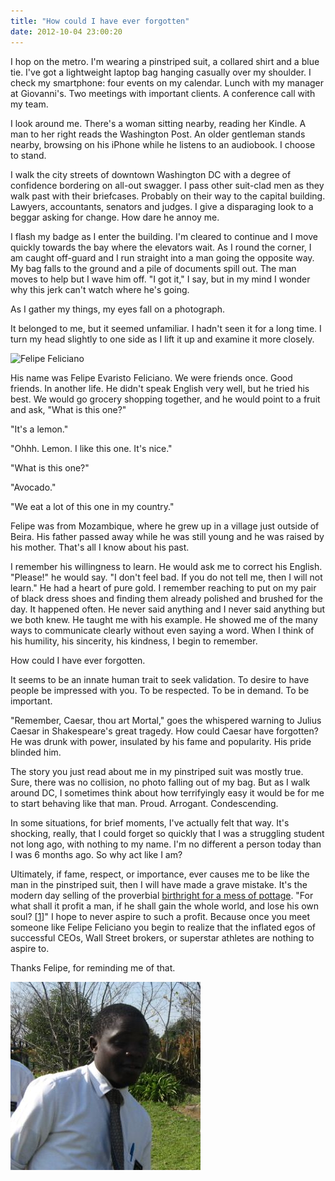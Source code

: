 ```yaml
---
title: "How could I have ever forgotten"
date: 2012-10-04 23:00:20
---
```


I hop on the metro. I'm wearing a pinstriped suit, a collared shirt and a blue tie. I've got a lightweight laptop bag hanging casually over my shoulder. I check my smartphone: four events on my calendar. Lunch with my manager at Giovanni's. Two meetings with important clients. A conference call with my team.

I look around me. There's a woman sitting nearby, reading her Kindle. A man to her right reads the Washington Post. An older gentleman stands nearby, browsing on his iPhone while he listens to an audiobook. I choose to stand.

I walk the city streets of downtown Washington DC with a degree of confidence bordering on all-out swagger. I pass other suit-clad men as they walk past with their briefcases. Probably on their way to the capital building. Lawyers, accountants, senators and judges. I give a disparaging look to a beggar asking for change. How dare he annoy me.

I flash my badge as I enter the building. I'm cleared to continue and I move quickly towards the bay where the elevators wait. As I round the corner, I am caught off-guard and I run straight into a man going the opposite way. My bag falls to the ground and a pile of documents spill out. The man moves to help but I wave him off. "I got it," I say, but in my mind I wonder why this jerk can't watch where he's going.

As I gather my things, my eyes fall on a photograph.

It belonged to me, but it seemed unfamiliar. I hadn't seen it for a long time. I turn my head slightly to one side as I lift it up and examine it more closely.

<img alt="Felipe Feliciano" src="https://lh5.googleusercontent.com/-e0e6cLrwz2w/UG5dYPpqnQI/AAAAAAAABCQ/xu8oou_9m4s/s721/20121005_000614.jpg" style="width: 721px; height: 541px; " />

His name was Felipe Evaristo Feliciano. We were friends once. Good friends. In another life. He didn't speak English very well, but he tried his best. We would go grocery shopping together, and he would point to a fruit and ask, "What is this one?"

"It's a lemon."

"Ohhh. Lemon. I like this one. It's nice."

"What is this one?"

"Avocado."

"We eat a lot of this one in my country."

Felipe was from Mozambique, where he grew up in a village just outside of Beira. His father passed away while he was still young and he was raised by his mother. That's all I know about his past.

I remember his willingness to learn. He would ask me to correct his English. "Please!" he would say. "I don't feel bad. If you do not tell me, then I will not learn." He had a heart of pure gold. I remember reaching to put on my pair of black dress shoes and finding them already polished and brushed for the day. It happened often. He never said anything and I never said anything but we both knew. He taught me with his example. He showed me of the many ways to communicate clearly without even saying a word. When I think of his humility, his sincerity, his kindness, I begin to remember.

How could I have ever forgotten.

It seems to be an innate human trait to seek validation. To desire to have people be impressed with you. To be respected. To be in demand. To be important.

"Remember, Caesar, thou art Mortal," goes the whispered warning to Julius Caesar in Shakespeare's great tragedy. How could Caesar have forgotten? He was drunk with power, insulated by his fame and popularity. His pride blinded him.

The story you just read about me in my pinstriped suit was mostly true. Sure, there was no collision, no photo falling out of my bag. But as I walk around DC, I sometimes think about how terrifyingly easy it would be for me to start behaving like that man. Proud. Arrogant. Condescending.

In some situations, for brief moments, I've actually felt that way. It's shocking, really, that I could forget so quickly that I was a struggling student not long ago, with nothing to my name. I'm no different a person today than I was 6 months ago. So why act like I am?

Ultimately, if fame, respect, or importance, ever causes me to be like the man in the pinstriped suit, then I will have made a grave mistake. It's the modern day selling of the proverbial <a href="https://www.lds.org/scriptures/ot/gen/25.33-34?lang=eng" title="Isaac and Esau">birthright for a mess of pottage</a>. "For what shall it profit a man, if he shall gain the whole world, and lose his own soul? [<a href="http://www.lds.org/scriptures/nt/mark/8.36?lang=eng" title="Mark 8:36">1</a>]" I hope to never aspire to such a profit. Because once you meet someone like Felipe Feliciano you begin to realize that the inflated egos of successful CEOs, Wall Street brokers, or superstar athletes are nothing to aspire to.

Thanks Felipe, for reminding me of that.

<img alt="Photo of Felipe" src="/assets/images/felipe2.JPG" />
